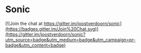 Sonic
=====

[![Join the chat at https://gitter.im/joostverdoorn/sonic](https://badges.gitter.im/Join%20Chat.svg)](https://gitter.im/joostverdoorn/sonic?utm_source=badge&utm_medium=badge&utm_campaign=pr-badge&utm_content=badge)
